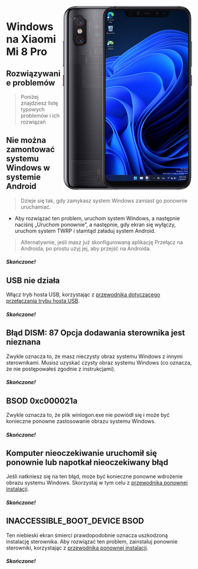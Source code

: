 <img align="right" src="https://github.com/n00b69/woa-equuleus/blob/main/equuleus.png" width="350" alt="Windows 11 running on equuleus">

# Windows na Xiaomi Mi 8 Pro

## Rozwiązywanie problemów
> Poniżej znajdziesz listę typowych problemów i ich rozwiązań

## Nie można zamontować systemu Windows w systemie Android
> Dzieje się tak, gdy zamykasz system Windows zamiast go ponownie uruchamiać.
- Aby rozwiązać ten problem, uruchom system Windows, a następnie naciśnij „Uruchom ponownie”, a następnie, gdy ekran się wyłączy, uruchom system TWRP i stamtąd załaduj system Android.
> Alternatywnie, jeśli masz już skonfigurowaną aplikację Przełącz na Androida, po prostu użyj jej, aby przejść na Androida.

##### Skończone!

## USB nie działa
Włącz tryb hosta USB, korzystając z [przewodnika dotyczącego przełączania trybu hosta USB](materials.md#toggling-usb-host-mode).

##### Skończone!

## Błąd DISM: 87 Opcja dodawania sterownika jest nieznana
Zwykle oznacza to, że masz nieczysty obraz systemu Windows z innymi sterownikami. Musisz uzyskać czysty obraz systemu Windows (co oznacza, że ​​nie postępowałeś zgodnie z instrukcjami).

##### Skończone!

## BSOD 0xc000021a
Zwykle oznacza to, że plik winlogon.exe nie powiódł się i może być konieczne ponowne zastosowanie obrazu systemu Windows.

##### Skończone!

## Komputer nieoczekiwanie uruchomił się ponownie lub napotkał nieoczekiwany błąd
Jeśli natkniesz się na ten błąd, może być konieczne ponowne wdrożenie obrazu systemu Windows. Skorzystaj w tym celu z [przewodnika ponownej instalacji](2-install.md).

##### Skończone!

## INACCESSIBLE_BOOT_DEVICE BSOD
Ten niebieski ekran śmierci prawdopodobnie oznacza uszkodzoną instalację sterownika. Aby rozwiązać ten problem, zainstaluj ponownie sterowniki, korzystając z [przewodnika ponownej instalacji](2-install.md).

##### Skończone!



















